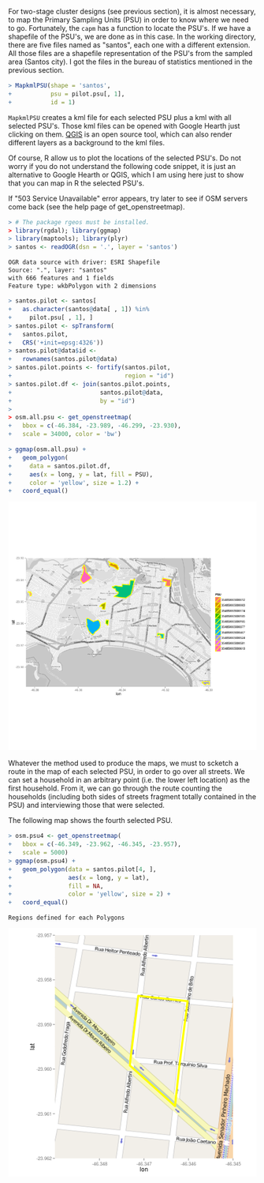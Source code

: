 



For two-stage cluster designs (see previous section), it is almost necessary, to map the Primary Sampling Units (PSU) in order to know where we need to go. Fortunately, the `capm` has a function to locate the PSU's. If we have a shapefile of the PSU's, we are done as in this case. In the working directory, there are five files named as "santos", each one with a different extension. All those files are a shapefile representation of the PSU's from the sampled area (Santos city). I got the files in the bureau of statistics mentioned in the previous section.  


```r
> MapkmlPSU(shape = 'santos',
+           psu = pilot.psu[, 1],
+           id = 1)
```

`MapkmlPSU` creates a kml file for each selected PSU plus a kml with all selected PSU's. Those kml files can be opened with Google Hearth just clicking on them. [QGIS](www.qgis.org) is an open source tool, which can also render different layers as a background to the kml files. 

Of course, R allow us to plot the locations of the selected PSU's. Do not worry if you do not understand the following code snippet, it is just an alternative to Google Hearth or QGIS, which I am using here just to show that you can map in R the selected PSU's.

If "503 Service Unavailable" error appears, try later to see if OSM servers come back (see the help page of get_openstreetmap).


```r
> # The package rgeos must be installed.
> library(rgdal); library(ggmap)
> library(maptools); library(plyr)
> santos <- readOGR(dsn = '.', layer = 'santos')
```

```
OGR data source with driver: ESRI Shapefile 
Source: ".", layer: "santos"
with 666 features and 1 fields
Feature type: wkbPolygon with 2 dimensions
```

```r
> santos.pilot <- santos[
+   as.character(santos@data[ , 1]) %in%
+     pilot.psu[ , 1], ]
> santos.pilot <- spTransform(
+   santos.pilot,
+   CRS('+init=epsg:4326'))
> santos.pilot@data$id <-
+   rownames(santos.pilot@data)
> santos.pilot.points <- fortify(santos.pilot,
+                                region = "id")
> santos.pilot.df <- join(santos.pilot.points,
+                         santos.pilot@data,
+                         by = "id")
> 
> osm.all.psu <- get_openstreetmap(
+   bbox = c(-46.384, -23.989, -46.299, -23.930),
+   scale = 34000, color = 'bw')
```
```r
> ggmap(osm.all.psu) + 
+   geom_polygon(
+     data = santos.pilot.df,
+     aes(x = long, y = lat, fill = PSU),
+     color = 'yellow', size = 1.2) +
+   coord_equal()
```
![plot of chunk map_all_psu](figure/map_all_psu-1.png)

Whatever the method used to produce the maps, we must to scketch a route in the map of each selected PSU, in order to go over all streets. We can set a household in an arbitrary point (i.e. the lower left location) as the first household. From it, we can go through the route counting the households (including both sides of streets fragment totally contained in the PSU) and interviewing those that were selected.  

The following map shows the fourth selected PSU.


```r
> osm.psu4 <- get_openstreetmap(
+   bbox = c(-46.349, -23.962, -46.345, -23.957),
+   scale = 5000)
> ggmap(osm.psu4) +
+   geom_polygon(data = santos.pilot[4, ],
+                aes(x = long, y = lat),
+                fill = NA,
+                color = 'yellow', size = 2) +
+   coord_equal()
```

```
Regions defined for each Polygons
```

![plot of chunk map_4th_psu](figure/map_4th_psu-1.png) 
